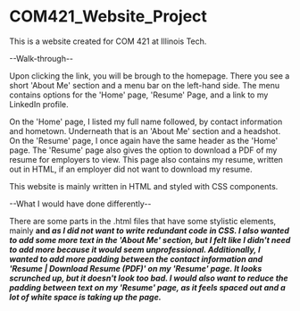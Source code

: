 # COM421_Website_Project

This is a website created for COM 421 at Illinois Tech.

--Walk-through--

Upon clicking the link, you will be brough to the homepage. There you see a short 'About Me' section and a menu bar on the left-hand side. The menu contains options
for the 'Home' page, 'Resume' Page, and a link to my LinkedIn profile.

On the 'Home' page, I listed my full name followed, by contact information and hometown. Underneath that is an 'About Me' section and a headshot. On the 'Resume' page,
I once again have the same header as the 'Home' page. The 'Resume' page also gives the option to download a PDF of my resume for employers
to view. This page also contains my resume, written out in HTML, if an employer did not want to download my resume.

This website is mainly written in HTML and styled with CSS components.

--What I would have done differently--

There are some parts in the .html files that have some stylistic elements, mainly <strong> and <em> as I did not want to write redundant code in CSS. I also wanted to 
add some more text in the 'About Me' section, but I felt like I didn't need to add more because it would seem unprofessional. Additionally, I wanted to add more padding
between the contact information and 'Resume | Download Resume (PDF)' on my 'Resume' page. It looks scrunched up, but it doesn't look too bad. I would also want to reduce
the padding between text on my 'Resume' page, as it feels spaced out and a lot of white space is taking up the page.
